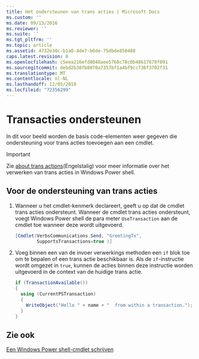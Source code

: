 ```yaml
---
title: Het ondersteunen van trans acties | Microsoft Docs
ms.custom: ''
ms.date: 09/13/2016
ms.reviewer: ''
ms.suite: ''
ms.tgt_pltfrm: ''
ms.topic: article
ms.assetid: 4732e38c-b1a0-4de7-b6de-75dbde850488
caps.latest.revision: 8
ms.openlocfilehash: c5eea216efd8048aee5768c78c0b48617670f091
ms.sourcegitcommit: debd2b38fb8070a7357bf1a4bf9cc736f3702f31
ms.translationtype: MT
ms.contentlocale: nl-NL
ms.lasthandoff: 12/05/2019
ms.locfileid: "72356299"
---
```

# <a name="how-to-support-transactions"></a>Transacties ondersteunen

In dit voor beeld worden de basis code-elementen weer gegeven die ondersteuning voor trans acties toevoegen aan een cmdlet.

> [!IMPORTANT]
> Zie [about trans actions][about_Transactions](Engelstalig) voor meer informatie over het verwerken van trans acties in Windows Power shell.

## <a name="to-support-transactions"></a>Voor de ondersteuning van trans acties

1. Wanneer u het cmdlet-kenmerk declareert, geeft u op dat de cmdlet trans acties ondersteunt.
   Wanneer de cmdlet trans acties ondersteunt, voegt Windows Power shell de para meter `UseTransaction` aan de cmdlet toe wanneer deze wordt uitgevoerd.

    ```csharp
    [Cmdlet(VerbsCommunications.Send, "GreetingTx",
            SupportsTransactions=true )]
    ```

2. Voeg binnen een van de invoer verwerkings methoden een `if` blok toe om te bepalen of een trans actie beschikbaar is.
   Als de `if`-instructie wordt omgezet in `true`, kunnen de acties binnen deze instructie worden uitgevoerd in de context van de huidige trans actie.

    ```csharp
    if (TransactionAvailable())
    {
      using (CurrentPSTransaction)
      {
        WriteObject("Hello " + name + "  from within a transaction.");
      }
    }
    ```

## <a name="see-also"></a>Zie ook

[Een Windows Power shell-cmdlet schrijven](./writing-a-windows-powershell-cmdlet.md)

<!-- External URLs -->

[about_Transactions]: /powershell/module/Microsoft.PowerShell.Core/About/about_Transactions

